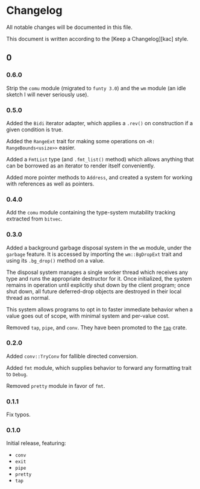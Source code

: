 # Changelog <!-- omit in toc -->

All notable changes will be documented in this file.

This document is written according to the [Keep a Changelog][kac] style.

## 0

### 0.6.0

Strip the `comu` module (migrated to `funty 3.0`) and the `wm` module (an idle
sketch I will never seriously use).

### 0.5.0

Added the `Bidi` iterator adapter, which applies a `.rev()` on construction if a
given condition is true.

Added the `RangeExt` trait for making some operations on
`<R: RangeBounds<usize>>` easier.

Added a `FmtList` type (and `.fmt_list()` method) which allows anything that can
be borrowed as an iterator to render itself conveniently.

Added more pointer methods to `Address`, and created a system for working with
references as well as pointers.

### 0.4.0

Add the `comu` module containing the type-system mutability tracking extracted
from `bitvec`.

### 0.3.0

Added a background garbage disposal system in the `wm` module, under the
`garbage` feature. It is accessed by importing the `wm::BgDropExt` trait and
using its `.bg_drop()` method on a value.

The disposal system manages a single worker thread which receives any type and
runs the appropriate destructor for it. Once initialized, the system remains in
operation until explicitly shut down by the client program; once shut down, all
future deferred-drop objects are destroyed in their local thread as normal.

This system allows programs to opt in to faster immediate behavior when a value
goes out of scope, with minimal system and per-value cost.

Removed `tap`, `pipe`, and `conv`. They have been promoted to the [`tap`] crate.

### 0.2.0

Added `conv::TryConv` for fallible directed conversion.

Added `fmt` module, which supplies behavior to forward any formatting trait to
`Debug`.

Removed `pretty` module in favor of `fmt`.

### 0.1.1

Fix typos.

### 0.1.0

Initial release, featuring:

- `conv`
- `exit`
- `pipe`
- `pretty`
- `tap`

[`tap`]: https://crates.io/crates/tap

